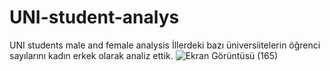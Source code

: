 # UNI-student-analys
UNI students male and female analysis
İllerdeki bazı üniversiitelerin öğrenci sayılarını kadın erkek olarak analiz ettik.
![Ekran Görüntüsü (165)](https://github.com/cerenaktas1/UNI-student-analys/assets/159536442/cbb6d5af-4fed-452a-b780-87dbe7387430)
